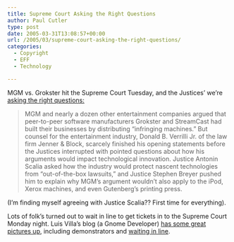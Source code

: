 ```yaml
---
title: Supreme Court Asking the Right Questions
author: Paul Cutler
type: post
date: 2005-03-31T13:08:57+00:00
url: /2005/03/supreme-court-asking-the-right-questions/
categories:
  - Copyright
  - EFF
  - Technology

---
```

MGM vs. Grokster hit the Supreme Court Tuesday, and the Justices&#8217; we&#8217;re [asking the right questions:][1]

> MGM and nearly a dozen other entertainment companies argued that peer-to-peer software manufacturers Grokster and StreamCast had built their businesses by distributing &#8220;infringing machines.&#8221; But counsel for the entertainment industry, Donald B. Verrilli Jr. of the law firm Jenner & Block, scarcely finished his opening statements before the Justices interrupted with pointed questions about how his arguments would impact technological innovation. Justice Antonin Scalia asked how the industry would protect nascent technologies from &#8220;out-of-the-box lawsuits,&#8221; and Justice Stephen Breyer pushed him to explain why MGM&#8217;s argument wouldn&#8217;t also apply to the iPod, Xerox machines, and even Gutenberg&#8217;s printing press.

(I&#8217;m finding myself agreeing with Justice Scalia?? First time for everything).

Lots of folk&#8217;s turned out to wait in line to get tickets in to the Supreme Court Monday night. Luis Villa&#8217;s blog (a Gnome Developer) [has some great pictures up][2], including demonstrators and [waiting in line][3].

 [1]: http://www.eff.org/news/archives/2005_03.php#003481
 [2]: http://tieguy.org/blog/index.cgi/343.html
 [3]: http://tieguy.org/blog/index.cgi/342.html